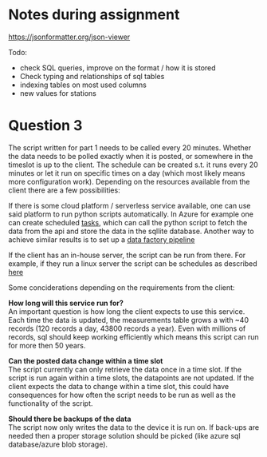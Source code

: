 # Notes during assignment
https://jsonformatter.org/json-viewer


Todo:
- check SQL queries, improve on the format / how it is stored
- Check typing and relationships of sql tables
- indexing tables on most used columns
- new values for stations

# Question 3
The script written for part 1 needs to be called every 20 minutes. Whether the data needs to be polled exactly when it is posted, or somewhere in the timeslot is up to the client. The schedule can be created s.t. it runs every 20 minutes or let it run on specific times on a day (which most likely means more configuration work). Depending on the resources available from the client there are a few possibilities:

If there is some cloud platform / serverless service available, one can use said platform to run python scripts automatically. In Azure for example one can create scheduled [tasks](https://learn.microsoft.com/en-us/azure/azure-functions/functions-scenarios?pivots=programming-language-csharp#run-scheduled-tasks), which can call the python script to fetch the data from the api and store the data in the sqllite database. Another way to achieve similar results is to set up a [data factory pipeline](https://learn.microsoft.com/en-us/azure/batch/tutorial-run-python-batch-azure-data-factory)  

If the client has an in-house server, the script can be run from there. For example, if they run a linux server the script can be schedules as described [here](https://www.geeksforgeeks.org/scheduling-python-scripts-on-linux/)


Some conciderations depending on the requirements from the client:

**How long will this service run for?** \
An important question is how long the client expects to use this service. Each time the data is updated, the measurements table grows a with ~40 records (120 records a day, 43800 records a year). Even with millions of records, sql should keep working efficiently which means this script can run for more then 50 years.

**Can the posted data change within a time slot** \
The script currently can only retrieve the data once in a time slot. If the script is run again within a time slots, the datapoints are not updated. If the client expects the data to change within a time slot, this could have consequences for how often the script needs to be run as well as the functionality of the script.


**Should there be backups of the data** \
The script now only writes the data to the device it is run on. If back-ups are needed then a proper storage solution should be picked (like azure sql database/azure blob storage).